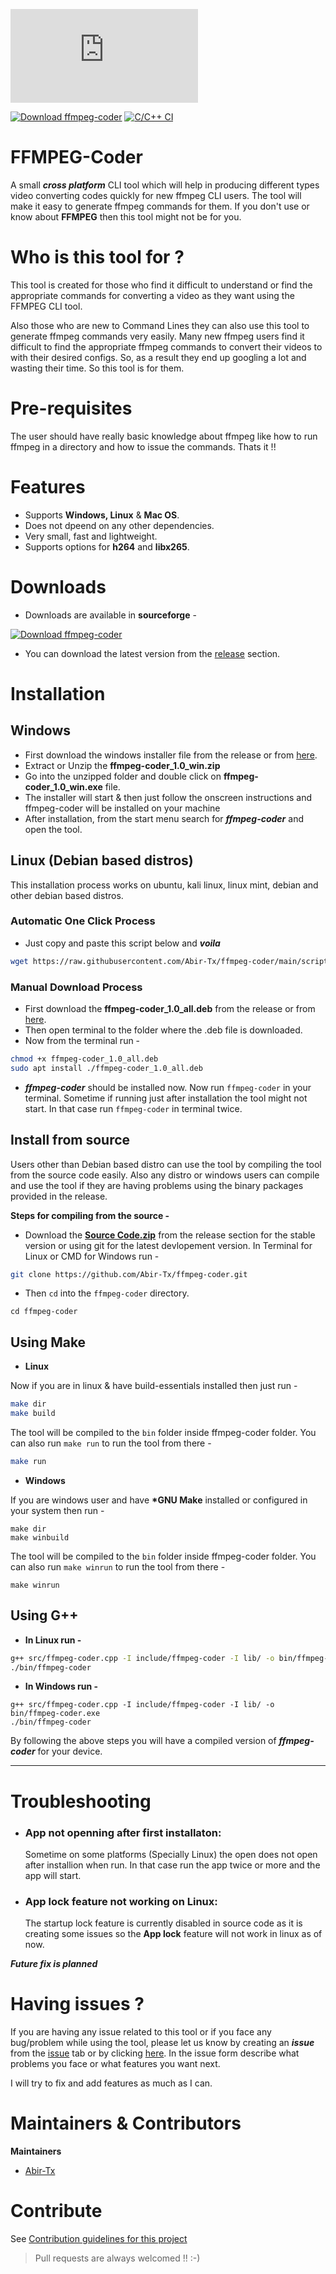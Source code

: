 [![Download ffmpeg-coder](https://sourceforge.net/sflogo.php?type=11&group_id=3333544)](https://sourceforge.net/p/ffmpeg-coder/)

[![Download ffmpeg-coder](https://img.shields.io/sourceforge/dt/ffmpeg-coder.svg)](https://sourceforge.net/projects/ffmpeg-coder/files/latest/download) [![C/C++ CI](https://github.com/Abir-Tx/ffmpeg-coder/actions/workflows/c-cpp.yml/badge.svg)](https://github.com/Abir-Tx/ffmpeg-coder/actions/workflows/c-cpp.yml)

# FFMPEG-Coder

A small **_cross platform_** CLI tool which will help in producing different types video converting codes quickly for new ffmpeg CLI users. The tool will make it easy to generate ffmpeg commands for them. If you don't use or know about **FFMPEG** then this tool might not be for you.

# Who is this tool for ?

This tool is created for those who find it difficult to understand or find the appropriate commands for converting a video as they want using the FFMPEG CLI tool.

Also those who are new to Command Lines they can also use this tool to generate ffmpeg commands very easily. Many new ffmpeg users find it difficult to find the appropriate ffmpeg commands to convert their videos to with their desired configs. So, as a result they end up googling a lot and wasting their time. So this tool is for them.

# Pre-requisites

The user should have really basic knowledge about ffmpeg like how to run ffmpeg in a directory and how to issue the commands. Thats it !!

# Features

- Supports **Windows, Linux** & **Mac OS**.
- Does not dpeend on any other dependencies.
- Very small, fast and lightweight.
- Supports options for **h264** and **libx265**.

# Downloads

- Downloads are available in **sourceforge** -

[![Download ffmpeg-coder](https://a.fsdn.com/con/app/sf-download-button)](https://sourceforge.net/projects/ffmpeg-coder/files/latest/download)

- You can download the latest version from the [release](https://github.com/Abir-Tx/ffmpeg-coder/releases/latest) section.

# Installation

## Windows

- First download the windows installer file from the release or from [here](https://github.com/Abir-Tx/ffmpeg-coder/releases/download/v1.0/ffmpeg-coder_1.0_win.zip).
- Extract or Unzip the **ffmpeg-coder_1.0_win.zip**
- Go into the unzipped folder and double click on **ffmpeg-coder_1.0_win.exe** file.
- The installer will start & then just follow the onscreen instructions and ffmpeg-coder will be installed on your machine
- After installation, from the start menu search for **_ffmpeg-coder_** and open the tool.

## Linux (Debian based distros)

This installation process works on ubuntu, kali linux, linux mint, debian and other debian based distros.

### Automatic One Click Process

- Just copy and paste this script below and **_voila_**

```bash
wget https://raw.githubusercontent.com/Abir-Tx/ffmpeg-coder/main/scripts/debian_install.sh && chmod +x debian_install.sh &&./debian_install.sh
```

### Manual Download Process

- First download the **ffmpeg-coder_1.0_all.deb** from the release or from [here](https://github.com/Abir-Tx/ffmpeg-coder/releases/download/v1.0/ffmpeg-coder_1.0_all.deb).
- Then open terminal to the folder where the .deb file is downloaded.
- Now from the terminal run -

```bash
chmod +x ffmpeg-coder_1.0_all.deb
sudo apt install ./ffmpeg-coder_1.0_all.deb
```

- **_ffmpeg-coder_** should be installed now. Now run `ffmpeg-coder` in your terminal. Sometime if running just after installation the tool might not start. In that case run `ffmpeg-coder` in terminal twice.

## Install from source

Users other than Debian based distro can use the tool by compiling the tool from the source code easily. Also any distro or windows users can compile and use the tool if they are having problems using the binary packages provided in the release.

**Steps for compiling from the source -**

- Download the [**Source Code.zip**](https://github.com/Abir-Tx/ffmpeg-coder/archive/v1.0.zip) from the release section for the stable version or using git for the latest devlopement version. In Terminal for Linux or CMD for Windows run -

```bash
git clone https://github.com/Abir-Tx/ffmpeg-coder.git
```

- Then `cd` into the `ffmpeg-coder` directory.

```bahs
cd ffmpeg-coder
```

## Using Make

- **Linux**

Now if you are in linux & have build-essentials installed then just run -

```bash
make dir
make build
```

The tool will be compiled to the `bin` folder inside ffmpeg-coder folder. You can also run `make run` to run the tool from there -

```bash
make run
```

- **Windows**

If you are windows user and have **\*GNU Make** installed or configured in your system then run -

```batch
make dir
make winbuild
```

The tool will be compiled to the `bin` folder inside ffmpeg-coder folder. You can also run `make winrun` to run the tool from there -

```batch
make winrun
```

## Using G++

- **In Linux run -**

```bash
g++ src/ffmpeg-coder.cpp -I include/ffmpeg-coder -I lib/ -o bin/ffmpeg-coder
./bin/ffmpeg-coder
```

- **In Windows run -**

```batch
g++ src/ffmpeg-coder.cpp -I include/ffmpeg-coder -I lib/ -o bin/ffmpeg-coder.exe
./bin/ffmpeg-coder
```

By following the above steps you will have a compiled version of **_ffmpeg-coder_** for your device.

---

# Troubleshooting

- ### **App not openning after first installaton**:

  Sometime on some platforms (Specially Linux) the open does not open after installion when run. In that case run the app twice or more and the app will start.

- ### **App lock feature not working on Linux**:
  The startup lock feature is currently disabled in source code as it is creating some issues so the **App lock** feature will not work in linux as of now.

**_Future fix is planned_**

# Having issues ?

If you are having any issue related to this tool or if you face any bug/problem while using the tool, please let us know by creating an **_issue_** from the [issue](https://github.com/Abir-Tx/ffmpeg-coder/issues) tab or by clicking [here](https://github.com/Abir-Tx/ffmpeg-coder/issues/new/choose). In the issue form describe what problems you face or what features you want next.

I will try to fix and add features as much as I can.

# Maintainers & Contributors

**Maintainers**

- [Abir-Tx](https://www.github.com/abir-tx)

# Contribute

See [Contribution guidelines for this project](/docs/CONTRIBUTING.md)

> Pull requests are always welcomed !! :-)
